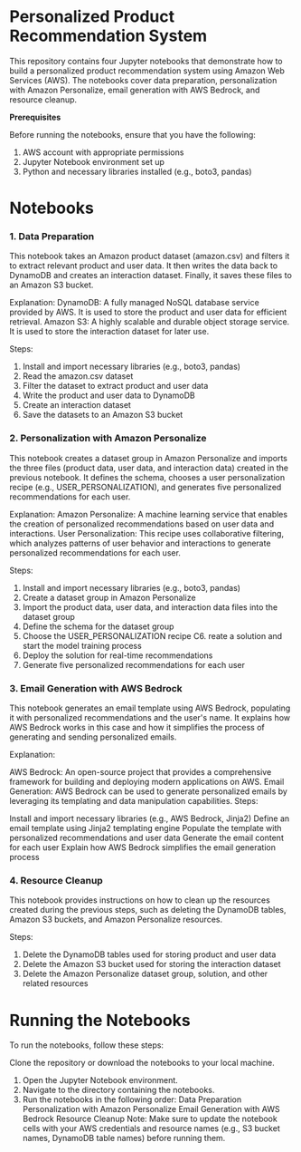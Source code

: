 # Personalized Product Recommendation System

This repository contains four Jupyter notebooks that demonstrate how to build a personalized product recommendation system using Amazon Web Services (AWS). The notebooks cover data preparation, personalization with Amazon Personalize, email generation with AWS Bedrock, and resource cleanup.

**Prerequisites**

Before running the notebooks, ensure that you have the following:

1. AWS account with appropriate permissions
2. Jupyter Notebook environment set up
3. Python and necessary libraries installed (e.g., boto3, pandas)

# Notebooks

### 1. Data Preparation

This notebook takes an Amazon product dataset (amazon.csv) and filters it to extract relevant product and user data. It then writes the data back to DynamoDB and creates an interaction dataset. Finally, it saves these files to an Amazon S3 bucket.

Explanation:
DynamoDB: A fully managed NoSQL database service provided by AWS. It is used to store the product and user data for efficient retrieval.
Amazon S3: A highly scalable and durable object storage service. It is used to store the interaction dataset for later use.

Steps:
1. Install and import necessary libraries (e.g., boto3, pandas)
2. Read the amazon.csv dataset
3. Filter the dataset to extract product and user data
4. Write the product and user data to DynamoDB
5. Create an interaction dataset
6. Save the datasets to an Amazon S3 bucket

### 2. Personalization with Amazon Personalize

This notebook creates a dataset group in Amazon Personalize and imports the three files (product data, user data, and interaction data) created in the previous notebook. It defines the schema, chooses a user personalization recipe (e.g., USER_PERSONALIZATION), and generates five personalized recommendations for each user.

Explanation:
Amazon Personalize: A machine learning service that enables the creation of personalized recommendations based on user data and interactions.
User Personalization: This recipe uses collaborative filtering, which analyzes patterns of user behavior and interactions to generate personalized recommendations for each user.

Steps:

1. Install and import necessary libraries (e.g., boto3, pandas)
2. Create a dataset group in Amazon Personalize
3. Import the product data, user data, and interaction data files into the dataset group
4. Define the schema for the dataset group
5. Choose the USER_PERSONALIZATION recipe
C6. reate a solution and start the model training process
7. Deploy the solution for real-time recommendations
8. Generate five personalized recommendations for each user

  
### 3. Email Generation with AWS Bedrock
This notebook generates an email template using AWS Bedrock, populating it with personalized recommendations and the user's name. It explains how AWS Bedrock works in this case and how it simplifies the process of generating and sending personalized emails.

Explanation:

AWS Bedrock: An open-source project that provides a comprehensive framework for building and deploying modern applications on AWS.
Email Generation: AWS Bedrock can be used to generate personalized emails by leveraging its templating and data manipulation capabilities.
Steps:

Install and import necessary libraries (e.g., AWS Bedrock, Jinja2)
Define an email template using Jinja2 templating engine
Populate the template with personalized recommendations and user data
Generate the email content for each user
Explain how AWS Bedrock simplifies the email generation process


### 4. Resource Cleanup
This notebook provides instructions on how to clean up the resources created during the previous steps, such as deleting the DynamoDB tables, Amazon S3 buckets, and Amazon Personalize resources.

Steps:

1. Delete the DynamoDB tables used for storing product and user data
2. Delete the Amazon S3 bucket used for storing the interaction dataset
3. Delete the Amazon Personalize dataset group, solution, and other related resources



# Running the Notebooks
To run the notebooks, follow these steps:

Clone the repository or download the notebooks to your local machine.
1. Open the Jupyter Notebook environment.
2. Navigate to the directory containing the notebooks.
3. Run the notebooks in the following order:
Data Preparation
Personalization with Amazon Personalize
Email Generation with AWS Bedrock
Resource Cleanup
Note: Make sure to update the notebook cells with your AWS credentials and resource names (e.g., S3 bucket names, DynamoDB table names) before running them.
